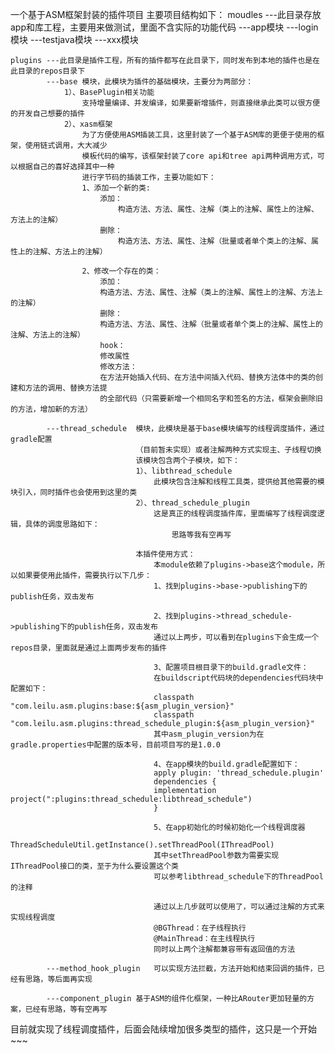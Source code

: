 一个基于ASM框架封装的插件项目
主要项目结构如下：
    moudles ---此目录存放app和库工程，主要用来做测试，里面不含实际的功能代码
            ---app模块
            ---login模块
            ---testjava模块
            ---xxx模块

    plugins ---此目录是插件工程，所有的插件都写在此目录下，同时发布到本地的插件也是在此目录的repos目录下
            ---base 模块，此模块为插件的基础模块，主要分为两部分：
                1）、BasePlugin相关功能
                    支持增量编译、并发编译，如果要新增插件，则直接继承此类可以很方便的开发自己想要的插件
                2）、xasm框架
                    为了方便使用ASM插装工具，这里封装了一个基于ASM库的更便于使用的框架，使用链式调用，大大减少
                    模板代码的编写，该框架封装了core api和tree api两种调用方式，可以根据自己的喜好选择其中一种
                    进行字节码的插装工作，主要功能如下：
                    1、添加一个新的类:
                        添加：
                            构造方法、方法、属性、注解（类上的注解、属性上的注解、方法上的注解）
                        删除：
                            构造方法、方法、属性、注解（批量或者单个类上的注解、属性上的注解、方法上的注解）

                    2、修改一个存在的类：
                        添加：
                        构造方法、方法、属性、注解（类上的注解、属性上的注解、方法上的注解）
                        删除：
                        构造方法、方法、属性、注解（批量或者单个类上的注解、属性上的注解、方法上的注解）
                        hook：
                        修改属性
                        修改方法：
                        在方法开始插入代码、在方法中间插入代码、替换方法体中的类的创建和方法的调用、替换方法提
                        的全部代码（只需要新增一个相同名字和签名的方法，框架会删除旧的方法，增加新的方法）
            
            ---thread_schedule  模块，此模块是基于base模块编写的线程调度插件，通过gradle配置
                                （目前暂未实现）或者注解两种方式实现主、子线程切换
                                该模块包含两个子模块，如下：
                                1）、libthread_schedule
                                    此模块包含注解和线程工具类，提供给其他需要的模块引入，同时插件也会使用到这里的类
                                2）、thread_schedule_plugin
                                    这是真正的线程调度插件库，里面编写了线程调度逻辑，具体的调度思路如下：
                                        思路等我有空再写
                                
                                本插件使用方式：
                                    本module依赖了plugins->base这个module，所以如果要使用此插件，需要执行以下几步：
                                    1、找到plugins->base->publishing下的publish任务，双击发布
                                    
                                    2、找到plugins->thread_schedule->publishing下的publish任务，双击发布
                                    通过以上两步，可以看到在plugins下会生成一个repos目录，里面就是通过上面两步发布的插件
                                    
                                    3、配置项目根目录下的build.gradle文件：
                                    在buildscript代码块的dependencies代码块中配置如下：
                                    classpath "com.leilu.asm.plugins:base:${asm_plugin_version}"
                                    classpath "com.leilu.asm.plugins:thread_schedule_plugin:${asm_plugin_version}"
                                    其中asm_plugin_version为在gradle.properties中配置的版本号，目前项目写的是1.0.0
                                    
                                    4、在app模块的build.gradle配置如下：
                                    apply plugin: 'thread_schedule.plugin'
                                    dependencies {
                                    implementation project(":plugins:thread_schedule:libthread_schedule")
                                    }
                                    
                                    5、在app初始化的时候初始化一个线程调度器
                                    ThreadScheduleUtil.getInstance().setThreadPool(IThreadPool)
                                    其中setThreadPool参数为需要实现IThreadPool接口的类，至于为什么要设置这个类
                                    可以参考libthread_schedule下的ThreadPool的注释
                                    
                                    通过以上几步就可以使用了，可以通过注解的方式来实现线程调度
                                    @BGThread：在子线程执行
                                    @MainThread：在主线程执行
                                    同时以上两个注解都兼容带有返回值的方法

            ---method_hook_plugin   可以实现方法拦截，方法开始和结束回调的插件，已经有思路，等后面再实现

            ---component_plugin 基于ASM的组件化框架，一种比ARouter更加轻量的方案，已经有思路，等有空再写

目前就实现了线程调度插件，后面会陆续增加很多类型的插件，这只是一个开始~~~